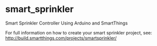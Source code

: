 smart_sprinkler
===============

Smart Sprinkler Controller Using Arduino and SmartThings

For full information on how to create your smart sprinkler project, see:
http://build.smartthings.com/projects/smartsprinkler/
